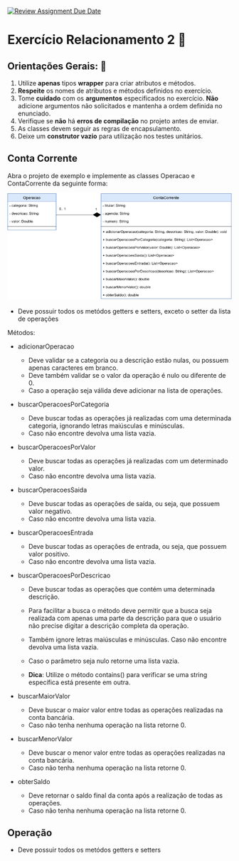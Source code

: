 [![Review Assignment Due Date](https://classroom.github.com/assets/deadline-readme-button-22041afd0340ce965d47ae6ef1cefeee28c7c493a6346c4f15d667ab976d596c.svg)](https://classroom.github.com/a/DxeyCFzF)
# Exercício Relacionamento 2 📎

## Orientações Gerais: 🚨
1. Utilize **apenas** tipos **wrapper** para criar atributos e métodos.
2. **Respeite** os nomes de atributos e métodos definidos no exercício.
3. Tome **cuidado** com os **argumentos** especificados no exercício.
   **Não** adicione argumentos não solicitados e mantenha a ordem definida no enunciado.
4. Verifique se **não** há **erros de compilação** no projeto antes de enviar.
5. As classes devem seguir as regras de encapsulamento.
6. Deixe um **construtor vazio** para utilização nos testes unitários.

## Conta Corrente 

Abra o projeto de exemplo e implemente as classes Operacao e ContaCorrente da
seguinte forma:

![diagrama.png](diagrama.png)

* Deve possuir todos os metódos getters e setters, exceto o setter da lista de operações

Métodos:

* adicionarOperacao
  * Deve validar se a categoria ou a descrição estão nulas, ou possuem apenas caracteres em branco. 
  * Deve também validar se o valor da operação é nulo ou diferente de 0.
  * Caso a operação seja válida deve adicionar na lista de operações.


* buscarOperacoesPorCategoria 
  * Deve buscar todas as operações já realizadas com uma determinada categoria, ignorando letras maiúsculas e minúsculas.
  * Caso não encontre devolva uma lista vazia.


* buscarOperacoesPorValor
  * Deve buscar todas as operações já realizadas com um determinado valor. 
  * Caso não encontre devolva uma lista vazia.


* buscarOperacoesSaida 
  * Deve buscar todas as operações de saída, ou seja, que possuem valor negativo.
  * Caso não encontre devolva uma lista vazia.


* buscarOperacoesEntrada
  * Deve buscar todas as operações de entrada, ou seja, que possuem valor positivo.
  * Caso não encontre devolva uma lista vazia.


* buscarOperacoesPorDescricao
  * Deve buscar todas as operações que contém uma determinada descrição.
  * Para facilitar a busca o método deve permitir que a busca seja realizada com apenas uma parte da descrição para que o usuário não precise digitar a
    descrição completa da operação.
  * Também ignore letras maiúsculas e minúsculas. Caso não encontre devolva uma lista vazia.
  * Caso o parâmetro seja nulo retorne uma lista vazia.


  * **Dica**: Utilize o método contains() para verificar se uma string específica está presente em outra.


* buscarMaiorValor
  * Deve buscar o maior valor entre todas as operações realizadas na conta bancária. 
  * Caso não tenha nenhuma operação na lista retorne 0.
  
    
* buscarMenorValor 
  * Deve buscar o menor valor entre todas as operações realizadas na conta bancária. 
  * Caso não tenha nenhuma operação na lista retorne 0.


* obterSaldo
  * Deve retornar o saldo final da conta após a realização de todas as operações.
  * Caso não tenha nenhuma operação na lista retorne 0.


## Operação

* Deve possuir todos os metódos getters e setters
